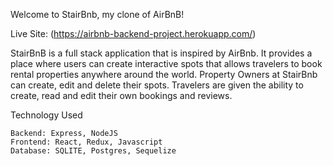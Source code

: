 Welcome to StairBnb, my clone of AirBnB!

Live Site: (https://airbnb-backend-project.herokuapp.com/)

StairBnB is a full stack application that is inspired by AirBnb. It provides a place where users can create interactive spots that allows travelers to book rental properties anywhere around the world. Property Owners at StairBnb can create, edit and delete their spots. Travelers are given the ability to create, read and edit their own bookings and reviews. 


Technology Used 

```
Backend: Express, NodeJS
Frontend: React, Redux, Javascript
Database: SQLITE, Postgres, Sequelize
```
